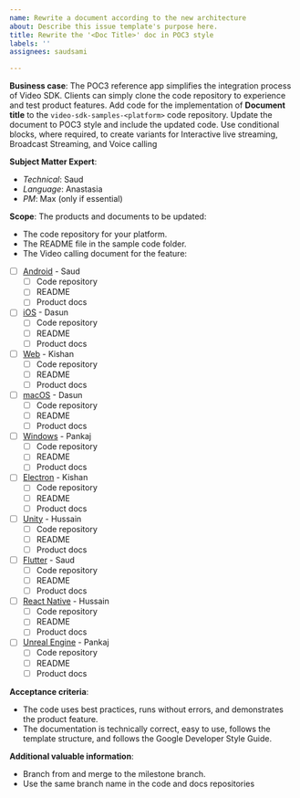 ```yaml
---
name: Rewrite a document according to the new architecture
about: Describe this issue template's purpose here.
title: Rewrite the '<Doc Title>' doc in POC3 style
labels: ''
assignees: saudsami

---
```


**Business case**: The POC3 reference app simplifies the integration process of Video SDK. Clients can simply clone the code repository to experience and test product features. Add code for the implementation of **Document title** to the `video-sdk-samples-<platform>` code repository. Update the document to POC3 style and include the updated code. Use conditional blocks, where required, to create variants for Interactive live streaming, Broadcast Streaming, and Voice calling

**Subject Matter Expert**:
- *Technical*: Saud
- *Language*: Anastasia
- *PM*: Max (only if essential)

**Scope**: The products and documents to be updated:
* The code repository for your platform.
* The README file in the sample code folder.
* The Video calling document for the feature: <document-link>

- [ ] [Android](https://github.com/AgoraIO/video-sdk-samples-android) - Saud
    - [ ] Code repository
    - [ ] README
    - [ ] Product docs
- [ ] [iOS](https://github.com/AgoraIO/video-sdk-samples-ios) - Dasun
    - [ ] Code repository
    - [ ] README
    - [ ] Product docs
- [ ] [Web](https://github.com/AgoraIO/video-sdk-samples-js) - Kishan
    - [ ] Code repository
    - [ ] README
    - [ ] Product docs
- [ ] [macOS](https://github.com/AgoraIO/video-sdk-samples-macos) - Dasun
    - [ ] Code repository
    - [ ] README
    - [ ] Product docs
- [ ] [Windows](https://github.com/AgoraIO/video-sdk-samples-windows) - Pankaj
    - [ ] Code repository
    - [ ] README
    - [ ] Product docs
- [ ] [Electron](https://github.com/AgoraIO/video-sdk-samples-electron) - Kishan
    - [ ] Code repository
    - [ ] README
    - [ ] Product docs
- [ ] [Unity](https://github.com/AgoraIO/video-sdk-samples-unity) - Hussain
    - [ ] Code repository
    - [ ] README
    - [ ] Product docs
- [ ] [Flutter](https://github.com/AgoraIO/video-sdk-samples-flutter) - Saud
    - [ ] Code repository
    - [ ] README
    - [ ] Product docs
- [ ] [React Native](https://github.com/AgoraIO/video-sdk-samples-reactnative) - Hussain
    - [ ] Code repository
    - [ ] README
    - [ ] Product docs
- [ ] [Unreal Engine](https://github.com/AgoraIO/video-sdk-samples-unreal-engine) - Pankaj
    - [ ] Code repository
    - [ ] README
    - [ ] Product docs

**Acceptance criteria**: 
* The code uses best practices, runs without errors, and demonstrates the product feature.
* The documentation is technically correct, easy to use, follows the template structure, and follows the Google Developer Style Guide.

**Additional valuable information**: 
* Branch from and merge to the milestone branch.
* Use the same branch name in the code and docs repositories
